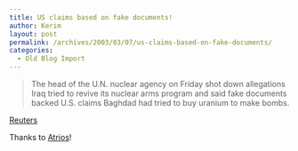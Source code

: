 ```yaml
---
title: US claims based on fake documents!
author: Kerim
layout: post
permalink: /archives/2003/03/07/us-claims-based-on-fake-documents/
categories:
  - Old Blog Import
---
```


>   The head of the U.N. nuclear agency on Friday shot down allegations Iraq tried to revive its nuclear arms program and said fake documents backed U.S. claims Baghdad had tried to buy uranium to make bombs.


<a href="http://www.reuters.com/newsArticle.jhtml;jsessionid=OMZXM5EQLADIQCRBAEOCFFA?type=worldNews&storyID=2346382" onclick="_gaq.push(['_trackEvent', 'outbound-article', 'http://www.reuters.com/newsArticle.jhtml;jsessionid=OMZXM5EQLADIQCRBAEOCFFA?type=worldNews&storyID=2346382', 'Reuters']);" >Reuters</a>

Thanks to <a href="http://atrios.blogspot.com/2003_03_02_atrios_archive.html#90422901" onclick="_gaq.push(['_trackEvent', 'outbound-article', 'http://atrios.blogspot.com/2003_03_02_atrios_archive.html#90422901', 'Atrios']);" >Atrios</a>!

